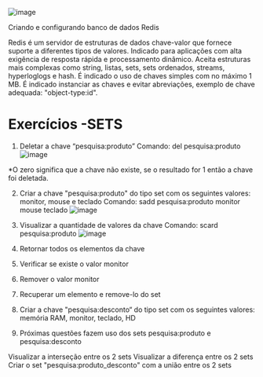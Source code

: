 ![image](https://user-images.githubusercontent.com/78691172/174131694-2befa329-c6ba-4f7a-829b-4ad453781097.png)


Criando e configurando banco de dados Redis

Redis é um servidor de estruturas de dados chave-valor que fornece suporte a diferentes tipos de valores. Indicado para aplicações com alta exigência de resposta rápida e processamento dinâmico. Aceita estruturas mais complexas como string, listas, sets, sets ordenados, streams, hyperloglogs e hash.
É indicado o uso de chaves simples com no máximo 1 MB. É indicado instanciar as chaves e evitar abreviações, exemplo de chave adequada: "object-type:id".



# Exercícios -SETS

1. Deletar a chave “pesquisa:produto”
Comando: del pesquisa:produto
![image](https://user-images.githubusercontent.com/78691172/175814955-90453912-4cab-43b2-b830-60d20e9d87d0.png)

*O zero significa que a chave não existe, se o resultado for 1 então a chave foi deletada.




2. Criar a chave "pesquisa:produto" do tipo set com os seguintes valores: monitor, mouse e teclado
Comando: sadd pesquisa:produto monitor mouse teclado
![image](https://user-images.githubusercontent.com/78691172/175815037-4d848ade-2010-433c-9e2d-8a260b3b09e0.png)


3. Visualizar a quantidade de valores da chave
Comando: scard pesquisa:produto
![image](https://user-images.githubusercontent.com/78691172/175815068-0541baa3-4d32-4155-94df-424cbeae2404.png)

4. Retornar todos os elementos da chave

5. Verificar se existe o valor monitor

6. Remover o valor monitor

7. Recuperar um elemento e remove-lo do set

8. Criar a chave "pesquisa:desconto“ do tipo set com os seguintes valores: memória RAM, monitor, teclado, HD

9. Próximas questões fazem uso dos sets pesquisa:produto e pesquisa:desconto

Visualizar a interseção entre os 2 sets
Visualizar a diferença entre os 2 sets
Criar o set "pesquisa:produto_desconto" com a união entre os 2 sets

